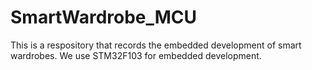 # SmartWardrobe_MCU
 This is a respository that records the embedded development of smart wardrobes. We use STM32F103 for embedded development.
